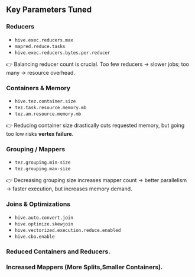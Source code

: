 ## Key Parameters Tuned

### Reducers
- `hive.exec.reducers.max`
- `mapred.reduce.tasks`
- `hive.exec.reducers.bytes.per.reducer`

👉 Balancing reducer count is crucial. Too few reducers → slower jobs; too many → resource overhead.

### Containers & Memory
- `hive.tez.container.size`
- `tez.task.resource.memory.mb`
- `tez.am.resource.memory.mb`

👉 Reducing container size drastically cuts requested memory, but going too low risks **vertex failure**.

### Grouping / Mappers
- `tez.grouping.min-size`
- `tez.grouping.max-size`

👉 Decreasing grouping size increases mapper count → better parallelism → faster execution, but increases memory demand.

### Joins & Optimizations
- `hive.auto.convert.join`
- `hive.optimize.skewjoin`
- `hive.vectorized.execution.reduce.enabled`
- `hive.cbo.enable`



### Reduced Containers and Reducers.
### Increased Mappers (More Splits,Smaller Containers).

